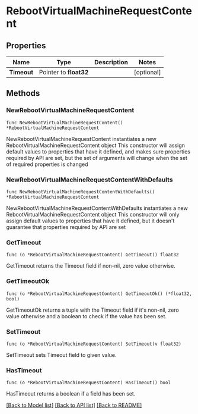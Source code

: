 # RebootVirtualMachineRequestContent

## Properties

Name | Type | Description | Notes
------------ | ------------- | ------------- | -------------
**Timeout** | Pointer to **float32** |  | [optional] 

## Methods

### NewRebootVirtualMachineRequestContent

`func NewRebootVirtualMachineRequestContent() *RebootVirtualMachineRequestContent`

NewRebootVirtualMachineRequestContent instantiates a new RebootVirtualMachineRequestContent object
This constructor will assign default values to properties that have it defined,
and makes sure properties required by API are set, but the set of arguments
will change when the set of required properties is changed

### NewRebootVirtualMachineRequestContentWithDefaults

`func NewRebootVirtualMachineRequestContentWithDefaults() *RebootVirtualMachineRequestContent`

NewRebootVirtualMachineRequestContentWithDefaults instantiates a new RebootVirtualMachineRequestContent object
This constructor will only assign default values to properties that have it defined,
but it doesn't guarantee that properties required by API are set

### GetTimeout

`func (o *RebootVirtualMachineRequestContent) GetTimeout() float32`

GetTimeout returns the Timeout field if non-nil, zero value otherwise.

### GetTimeoutOk

`func (o *RebootVirtualMachineRequestContent) GetTimeoutOk() (*float32, bool)`

GetTimeoutOk returns a tuple with the Timeout field if it's non-nil, zero value otherwise
and a boolean to check if the value has been set.

### SetTimeout

`func (o *RebootVirtualMachineRequestContent) SetTimeout(v float32)`

SetTimeout sets Timeout field to given value.

### HasTimeout

`func (o *RebootVirtualMachineRequestContent) HasTimeout() bool`

HasTimeout returns a boolean if a field has been set.


[[Back to Model list]](../README.md#documentation-for-models) [[Back to API list]](../README.md#documentation-for-api-endpoints) [[Back to README]](../README.md)


